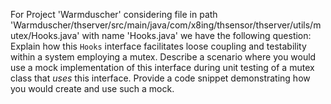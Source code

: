 For Project 'Warmduscher' considering file in path 'Warmduscher/thserver/src/main/java/com/x8ing/thsensor/thserver/utils/mutex/Hooks.java' with name 'Hooks.java' we have the following question: 
Explain how this `Hooks` interface facilitates loose coupling and testability within a system employing a mutex. Describe a scenario where you would use a mock implementation of this interface during unit testing of a mutex class that *uses* this interface. Provide a code snippet demonstrating how you would create and use such a mock.